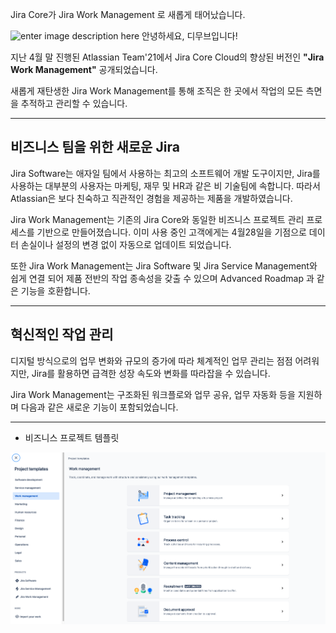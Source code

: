 Jira Core가 Jira Work Management 로 새롭게 태어났습니다. 

![enter image description here](https://i1.wp.com/atlassianblog.wpengine.com/wp-content/uploads/2021/04/download-2.png?resize=1560,760&ssl=1)
안녕하세요, 디무브입니다!

지난 4월 말 진행된 Atlassian Team'21에서 Jira Core Cloud의 향상된 버전인 **"Jira Work Management"** 공개되었습니다. 

새롭게 재탄생한 Jira Work Management를 통해 조직은 한 곳에서 작업의 모든 측면을 추적하고 관리할 수 있습니다. 

---
## 비즈니스 팀을 위한 새로운 Jira 

Jira Software는 애자일 팀에서 사용하는 최고의 소프트웨어 개발 도구이지만, Jira를 사용하는 대부분의 사용자는 마케팅, 재무 및 HR과 같은 비 기술팀에 속합니다. 
따라서 Atlassian은 보다 친숙하고 직관적인 경험을 제공하는 제품을 개발하였습니다. 

Jira Work Management는 기존의 Jira Core와 동일한 비즈니스 프로젝트 관리 프로세스를 기반으로 만들어졌습니다. 
이미 사용 중인 고객에게는 4월28일을 기점으로 데이터 손실이나 설정의 변경 없이 자동으로 업데이트 되었습니다. 

또한 Jira Work Management는 Jira Software 및 Jira Service Management와 쉽게 연결 되어 제품 전반의 작업 종속성을 갖출 수 있으며 Advanced Roadmap 과 같은 기능을 호환합니다. 

---

## 혁신적인 작업 관리

디지털 방식으로의 업무 변화와 규모의 증가에 따라 체계적인 업무 관리는 점점 어려워지만, Jira를 활용하면 급격한 성장 속도와 변화를 따라잡을 수 있습니다. 

Jira Work Management는 구조화된 워크플로와 업무 공유, 업무 자동화 등을 지원하며 다음과 같은 새로운 기능이 포함되었습니다.

---

 - 비즈니스 프로젝트 템플릿

![enter image description here](https://github.com/dmove-kr/dmove-kr.github.io/blob/main/assets/images/banners/Project_Template.png)

<!--stackedit_data:
eyJoaXN0b3J5IjpbLTk1MTE5Mzg3MSwtMTY3MDgwMTU5MiwxMT
YwOTkxMDIsNzYzMzEwMDE0LDY2Mzg1NDUwNywtMTg5MTU2MzQ3
NywtOTgzNDM3NjIxLDEyOTgwODI1NTksLTgxNTYxMDcxNF19
-->